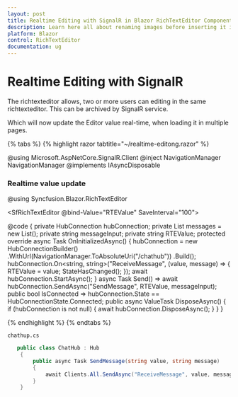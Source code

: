 ```yaml
---
layout: post
title: Realtime Editing with SignalR in Blazor RichTextEditor Component | Syncfusion
description: Learn here all about renaming images before inserting it in Syncfusion Blazor RichTextEditor component and more.
platform: Blazor
control: RichTextEditor
documentation: ug
---
```


# Realtime Editing with SignalR

 The richtexteditor allows, two or more users can editing in the same richtexteditor. This can be archived by SignalR service.

 Which will now update the Editor value real-time, when loading it in multiple pages.

{% tabs %}
{% highlight razor tabtitle="~/realtime-editong.razor" %}

@using Microsoft.AspNetCore.SignalR.Client
@inject NavigationManager NavigationManager
@implements IAsyncDisposable

<h3>Realtime value update</h3>

@using Syncfusion.Blazor.RichTextEditor

<SfRichTextEditor @bind-Value="RTEValue" SaveInterval="100">
    <RichTextEditorEvents ValueChange="@Send"></RichTextEditorEvents>
</SfRichTextEditor>

@code {
    private HubConnection hubConnection;
    private List<string> messages = new List<string>();
    private string messageInput;
    private string RTEValue;
    protected override async Task OnInitializedAsync()
    {
        hubConnection = new HubConnectionBuilder()
            .WithUrl(NavigationManager.ToAbsoluteUri("/chathub"))
            .Build();
        hubConnection.On<string, string>("ReceiveMessage", (value, message) =>
        {
            RTEValue = value;
            StateHasChanged();
        });
        await hubConnection.StartAsync();
    }
    async Task Send() =>
        await hubConnection.SendAsync("SendMessage", RTEValue, messageInput);
    public bool IsConnected =>
        hubConnection.State == HubConnectionState.Connected;
    public async ValueTask DisposeAsync()
    {
        if (hubConnection is not null)
        {
            await hubConnection.DisposeAsync();
        }
    }
}

{% endhighlight %}
{% endtabs %}

`chathup.cs`

```csharp
   public class ChatHub : Hub 
    { 
        public async Task SendMessage(string value, string message) 
        { 
            await Clients.All.SendAsync("ReceiveMessage", value, message); 
        } 
    } 
```